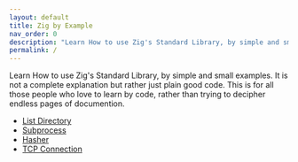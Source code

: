 ```yaml
---
layout: default
title: Zig by Example
nav_order: 0
description: "Learn How to use Zig's Standard Library, by simple and small examples."
permalink: /
---
```


Learn How to use Zig's Standard Library, by simple and small examples.
It is not a complete explanation but rather just plain good code.
This is for all those people who love to learn by code, rather than trying to decipher endless pages of documention.

- [List Directory](/list-directory.md)
- [Subprocess](/subprocess.md)
- [Hasher](/hasher.md)
- [TCP Connection](/tcp-connection.md)
